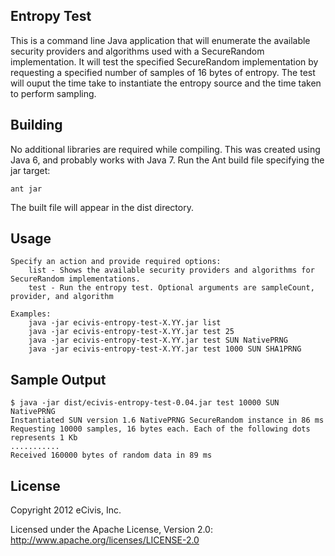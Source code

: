 ## Entropy Test

This is a command line Java application that will enumerate the available security providers and algorithms used with a SecureRandom implementation. It will test the specified SecureRandom implementation by requesting a specified number of samples of 16 bytes of entropy. The test will ouput the time take to instantiate the entropy source and the time taken to perform sampling.

## Building

No additional libraries are required while compiling. This was created using Java 6, and probably works with Java 7. Run the Ant build file specifying the jar target:

```ant jar```

The built file will appear in the dist directory.

## Usage

    Specify an action and provide required options:
        list - Shows the available security providers and algorithms for SecureRandom implementations.
        test - Run the entropy test. Optional arguments are sampleCount, provider, and algorithm

    Examples:
        java -jar ecivis-entropy-test-X.YY.jar list
        java -jar ecivis-entropy-test-X.YY.jar test 25
        java -jar ecivis-entropy-test-X.YY.jar test SUN NativePRNG
        java -jar ecivis-entropy-test-X.YY.jar test 1000 SUN SHA1PRNG

## Sample Output

    $ java -jar dist/ecivis-entropy-test-0.04.jar test 10000 SUN NativePRNG
    Instantiated SUN version 1.6 NativePRNG SecureRandom instance in 86 ms
    Requesting 10000 samples, 16 bytes each. Each of the following dots represents 1 Kb
    ...........
    Received 160000 bytes of random data in 89 ms

## License

Copyright 2012 eCivis, Inc.

Licensed under the Apache License, Version 2.0: http://www.apache.org/licenses/LICENSE-2.0
